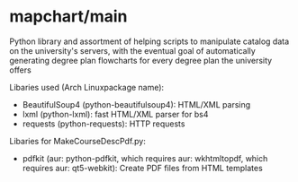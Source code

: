 # mapchart/main
 Python library and assortment of helping scripts to manipulate catalog data on the university's servers, with the eventual goal of automatically generating degree plan flowcharts for every degree plan the university offers

Libaries used (Arch Linuxpackage name):
 - BeautifulSoup4 (python-beautifulsoup4): HTML/XML parsing
 - lxml (python-lxml): fast HTML/XML parser for bs4
 - requests (python-requests): HTTP requests

Libaries for MakeCourseDescPdf.py:
- pdfkit (aur: python-pdfkit, which requires aur: wkhtmltopdf, which requires aur: qt5-webkit): Create PDF files from HTML templates
	

